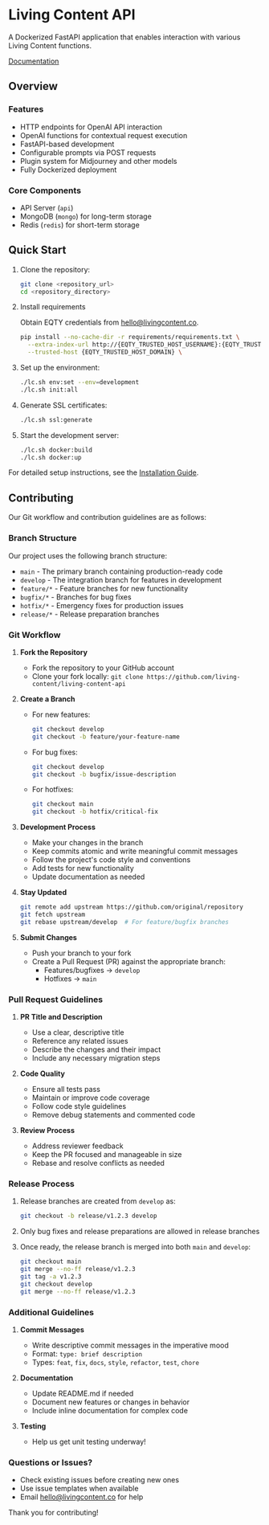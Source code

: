 # Living Content API

A Dockerized FastAPI application that enables interaction with various Living Content functions.

[Documentation](docs/README.md)

## Overview

### Features

- HTTP endpoints for OpenAI API interaction
- OpenAI functions for contextual request execution
- FastAPI-based development
- Configurable prompts via POST requests
- Plugin system for Midjourney and other models
- Fully Dockerized deployment

### Core Components

- API Server (`api`)
- MongoDB (`mongo`) for long-term storage
- Redis (`redis`) for short-term storage

## Quick Start

1. Clone the repository:

   ```bash
   git clone <repository_url>
   cd <repository_directory>
   ```

2. Install requirements

   Obtain EQTY credentials from <hello@livingcontent.co>.

   ```bash
   pip install --no-cache-dir -r requirements/requirements.txt \
     --extra-index-url http://{EQTY_TRUSTED_HOST_USERNAME}:{EQTY_TRUSTED_HOST_PASSWORD}@{EQTY_TRUSTED_HOST_DOMAIN}/simple/ \
     --trusted-host {EQTY_TRUSTED_HOST_DOMAIN} \
   ```

3. Set up the environment:

   ```bash
   ./lc.sh env:set --env=development
   ./lc.sh init:all
   ```

4. Generate SSL certificates:

   ```bash
   ./lc.sh ssl:generate
   ```

5. Start the development server:

   ```bash
   ./lc.sh docker:build
   ./lc.sh docker:up
   ```

For detailed setup instructions, see the [Installation Guide](docs/installation.md).

## Contributing

Our Git workflow and contribution guidelines are as follows:

### Branch Structure

Our project uses the following branch structure:

- `main` - The primary branch containing production-ready code
- `develop` - The integration branch for features in development
- `feature/*` - Feature branches for new functionality
- `bugfix/*` - Branches for bug fixes
- `hotfix/*` - Emergency fixes for production issues
- `release/*` - Release preparation branches

### Git Workflow

1. **Fork the Repository**
   - Fork the repository to your GitHub account
   - Clone your fork locally: `git clone https://github.com/living-content/living-content-api`

2. **Create a Branch**
   - For new features:

     ```bash
     git checkout develop
     git checkout -b feature/your-feature-name
     ```

   - For bug fixes:

     ```bash
     git checkout develop
     git checkout -b bugfix/issue-description
     ```

   - For hotfixes:

     ```bash
     git checkout main
     git checkout -b hotfix/critical-fix
     ```

3. **Development Process**
   - Make your changes in the branch
   - Keep commits atomic and write meaningful commit messages
   - Follow the project's code style and conventions
   - Add tests for new functionality
   - Update documentation as needed

4. **Stay Updated**

   ```bash
   git remote add upstream https://github.com/original/repository
   git fetch upstream
   git rebase upstream/develop  # For feature/bugfix branches
   ```

5. **Submit Changes**
   - Push your branch to your fork
   - Create a Pull Request (PR) against the appropriate branch:
     - Features/bugfixes -> `develop`
     - Hotfixes -> `main`

### Pull Request Guidelines

1. **PR Title and Description**
   - Use a clear, descriptive title
   - Reference any related issues
   - Describe the changes and their impact
   - Include any necessary migration steps

2. **Code Quality**
   - Ensure all tests pass
   - Maintain or improve code coverage
   - Follow code style guidelines
   - Remove debug statements and commented code

3. **Review Process**
   - Address reviewer feedback
   - Keep the PR focused and manageable in size
   - Rebase and resolve conflicts as needed

### Release Process

1. Release branches are created from `develop` as:

   ```bash
   git checkout -b release/v1.2.3 develop
   ```

2. Only bug fixes and release preparations are allowed in release branches

3. Once ready, the release branch is merged into both `main` and `develop`:

   ```bash
   git checkout main
   git merge --no-ff release/v1.2.3
   git tag -a v1.2.3
   git checkout develop
   git merge --no-ff release/v1.2.3
   ```

### Additional Guidelines

1. **Commit Messages**
   - Write descriptive commit messages in the imperative mood
   - Format: `type: brief description`
   - Types: `feat`, `fix`, `docs`, `style`, `refactor`, `test`, `chore`

2. **Documentation**
   - Update README.md if needed
   - Document new features or changes in behavior
   - Include inline documentation for complex code

3. **Testing**
   - Help us get unit testing underway!

### Questions or Issues?

- Check existing issues before creating new ones
- Use issue templates when available
- Email <hello@livingcontent.co> for help

Thank you for contributing!
